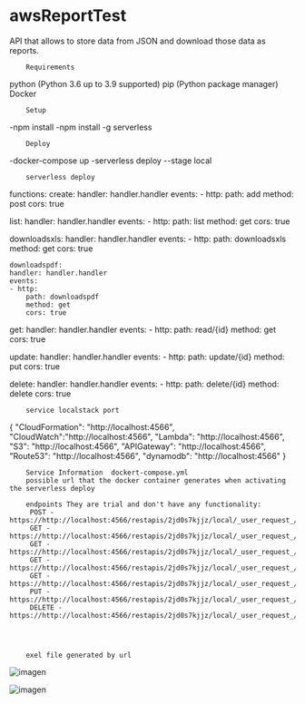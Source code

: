 # awsReportTest
API that allows to store data from JSON and download those data as reports.

        Requirements
python (Python 3.6 up to 3.9 supported)
pip (Python package manager)
Docker

        Setup
-npm install
-npm install -g serverless


        Deploy
-docker-compose up
-serverless deploy --stage local

        serverless deploy
functions:
  create:
    handler: handler.handler
    events:
    - http:
        path: add
        method: post
        cors: true

  list:
    handler: handler.handler
    events:
    - http:
        path: list
        method: get
        cors: true

  downloadsxls:
    handler: handler.handler
    events:
    - http:
        path: downloadsxls
        method: get
        cors: true

    downloadspdf:
    handler: handler.handler
    events:
    - http:
        path: downloadspdf
        method: get
        cors: true      
  get:
    handler: handler.handler
    events:
    - http:
        path: read/{id}
        method: get
        cors: true

  update:
    handler: handler.handler
    events:
    - http:
        path: update/{id}
        method: put
        cors: true       

  delete:
    handler: handler.handler
    events:
    - http:
        path: delete/{id}
        method: delete
        cors: true         

        service localstack port
{
    "CloudFormation": "http://localhost:4566",
    "CloudWatch":"http://localhost:4566",
    "Lambda": "http://localhost:4566",
    "S3": "http://localhost:4566",
    "APIGateway": "http://localhost:4566",
    "Route53": "http://localhost:4566",
    "dynamodb": "http://localhost:4566"
}

        Service Information  dockert-compose.yml 
        possible url that the docker container generates when activating the serverless deploy

        endpoints They are trial and don't have any functionality:
         POST - https://http://localhost:4566/restapis/2jd0s7kjjz/local/_user_request_/add
         GET - https://http://localhost:4566/restapis/2jd0s7kjjz/local/_user_request_/list
         GET - https://http://localhost:4566/restapis/2jd0s7kjjz/local/_user_request_/downloadsxls
         GET - https://http://localhost:4566/restapis/2jd0s7kjjz/local/_user_request_/downloadspdf
         GET - https://http://localhost:4566/restapis/2jd0s7kjjz/local/_user_request_/read/{id}
         PUT - https://http://localhost:4566/restapis/2jd0s7kjjz/local/_user_request_/update/{id}
         DELETE - https://http://localhost:4566/restapis/2jd0s7kjjz/local/_user_request_/delete/{id}
         
         
         

        exel file generated by url

![imagen](https://user-images.githubusercontent.com/41463256/137261611-eefd729b-67f1-4d15-a9dd-79b8a40d181e.png)

![imagen](https://user-images.githubusercontent.com/41463256/137262041-cf44aef9-fcfb-422d-9190-42c8cdd3d71d.png)

